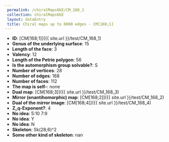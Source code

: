 ```yaml
--- 
 permalink: /chiralMaps6kE/CM_168_1 
 collection: chiralMaps6kE
 layout: dataEntry
 title: Chiral maps up to 6000 edges - CM[168;1]
---
```


- **ID**: [CM[168;1]]({{ site.url }}/test/CM_168_1)
- **Genus of the underlying surface**: 15
- **Length of the face**: 3
- **Valency**: 12
- **Length of the Petrie polygon**: 56
- **Is the automorphism group solvable?**: S
- **Number of vertices**: 28
- **Number of edges**: 168
- **Number of faces**: 112
- **The map is self-**: none
- **Dual map**: [CM[168;3]]({{ site.url }}/test/CM_168_3)
- **Mirror (enantihomorphic) map**: [CM[168;2]]({{ site.url }}/test/CM_168_2)
- **Dual of the mirror image**: [CM[168;4]]({{ site.url }}/test/CM_168_4)
- **Z_q-Exponent?**: 4
- **No idea**:  5:10 7:9
- **No idea**: Y
- **No idea**: N
- **Skeleton**: Sk(28;6)^2
- **Some other kind of skeleton**: nan

